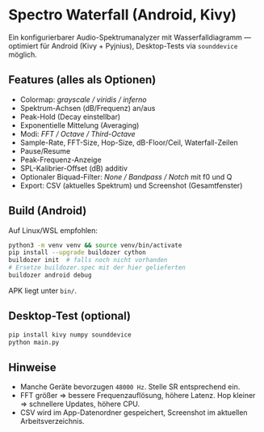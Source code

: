 # Spectro Waterfall (Android, Kivy)

Ein konfigurierbarer Audio-Spektrumanalyzer mit Wasserfalldiagramm — optimiert für Android (Kivy + Pyjnius), Desktop-Tests via `sounddevice` möglich.

## Features (alles als Optionen)
- Colormap: *grayscale / viridis / inferno*
- Spektrum-Achsen (dB/Frequenz) an/aus
- Peak-Hold (Decay einstellbar)
- Exponentielle Mittelung (Averaging)
- Modi: *FFT / Octave / Third-Octave*
- Sample-Rate, FFT-Size, Hop-Size, dB-Floor/Ceil, Waterfall-Zeilen
- Pause/Resume
- Peak-Frequenz-Anzeige
- SPL-Kalibrier-Offset (dB) additiv
- Optionaler Biquad-Filter: *None / Bandpass / Notch* mit f0 und Q
- Export: CSV (aktuelles Spektrum) und Screenshot (Gesamtfenster)

## Build (Android)
Auf Linux/WSL empfohlen:
```bash
python3 -m venv venv && source venv/bin/activate
pip install --upgrade buildozer cython
buildozer init  # falls noch nicht vorhanden
# Ersetze buildozer.spec mit der hier gelieferten
buildozer android debug
```
APK liegt unter `bin/`.

## Desktop-Test (optional)
```bash
pip install kivy numpy sounddevice
python main.py
```

## Hinweise
- Manche Geräte bevorzugen `48000 Hz`. Stelle SR entsprechend ein.
- FFT größer ⇒ bessere Frequenzauflösung, höhere Latenz. Hop kleiner ⇒ schnellere Updates, höhere CPU.
- CSV wird im App-Datenordner gespeichert, Screenshot im aktuellen Arbeitsverzeichnis.
